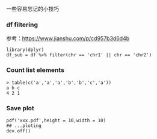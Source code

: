 
一些容易忘记的小技巧



### df filtering
参考：https://www.jianshu.com/p/cd957b3d6d4b
```
library(dplyr)
df_sub = df %>% filter(chr == 'chr1' || chr == 'chr2')
```


### Count list elements
```
> table(c('a','a','a','b','b','c','a'))
a b c 
4 2 1 
```


### Save plot
```
pdf('xxx.pdf',height = 10,width = 10)
## ...ploting
dev.off()
```

